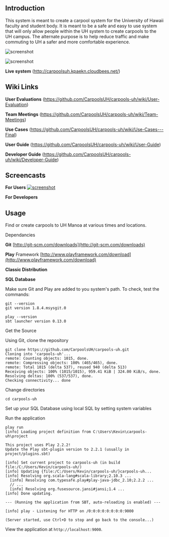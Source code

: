 
Introduction
--------------

This system is meant to create a carpool system for the University of Hawaii faculty and student body. It is meant to be a safe and easy to use system that will only allow people within the UH system to create carpools to the UH campus. The alternate purpose is to help reduce traffic and make commuting to UH a safer and more comfortable experience.

![screenshot](https://raw.github.com/CarpoolsUH/ui-mockup/gh-pages/img/cover.png)

![screenshot](https://raw.github.com/CarpoolsUH/ui-mockup/gh-pages/img/main.png)

**Live system** (http://carpoolsuh.kpaekn.cloudbees.net/)

Wiki Links
-------------

**User Evaluations** (https://github.com/CarpoolsUH/carpools-uh/wiki/User-Evaluation)

**Team Meetings** (https://github.com/CarpoolsUH/carpools-uh/wiki/Team-Meetings)

**Use Cases** (https://github.com/CarpoolsUH/carpools-uh/wiki/Use-Cases---Final)

**User Guide** (https://github.com/CarpoolsUH/carpools-uh/wiki/User-Guide)

**Developer Guide** (https://github.com/CarpoolsUH/carpools-uh/wiki/Developer-Guide)


Screencasts
--------------
**For Users**
<a href="http://youtu.be/Otk8dOHi9iA">![screenshot](https://raw.github.com/CarpoolsUH/ui-mockup/gh-pages/img/main.png)</a>

**For Developers**

Usage
--------------
Find or create carpools to UH Manoa at various times and locations.

Dependancies

**Git** [http://git-scm.com/downloads](http://git-scm.com/downloads)

**Play** Framework [http://www.playframework.com/download](http://www.playframework.com/download)

**Classic Distribution**

**SQL Database**

Make sure Git and Play are added to you system's path. To check, test the commands:


    git --version
    git version 1.8.4.msysgit.0

    play --version
    sbt launcher version 0.13.0


Get the Source

Using Git, clone the repository

    git clone https://github.com/CarpoolsUH/carpools-uh.git
    Cloning into 'carpools-uh'...
    remote: Counting objects: 1015, done.
    remote: Compressing objects: 100% (465/465), done.
    remote: Total 1015 (delta 537), reused 940 (delta 513)
    Receiving objects: 100% (1015/1015), 959.41 KiB | 324.00 KiB/s, done.
    Resolving deltas: 100% (537/537), done.
    Checking connectivity... done

Change directories

    cd carpools-uh

    
Set up your SQL Database using local SQL by setting system variables

Run the application

    play run
    [info] Loading project definition from C:\Users\Kevin\carpools-uh\project
    
    This project uses Play 2.2.2!
    Update the Play sbt-plugin version to 2.2.1 (usually in project/plugins.sbt)
    
    [info] Set current project to carpools-uh (in build file:/C:/Users/Kevin/carpools-uh/)
    [info] Updating {file:/C:/Users/Kevin/carpools-uh/}carpools-uh...
    [info] Resolving org.scala-lang#scala-library;2.10.3 ...
      [info] Resolving com.typesafe.play#play-java-jdbc_2.10;2.2.2 ...
      // ...
      [info] Resolving org.fusesource.jansi#jansi;1.4 ...
    [info] Done updating.
    
    --- (Running the application from SBT, auto-reloading is enabled) ---

    [info] play - Listening for HTTP on /0:0:0:0:0:0:0:0:9000

    (Server started, use Ctrl+D to stop and go back to the console...)


View the application at `http://localhost:9000`.
